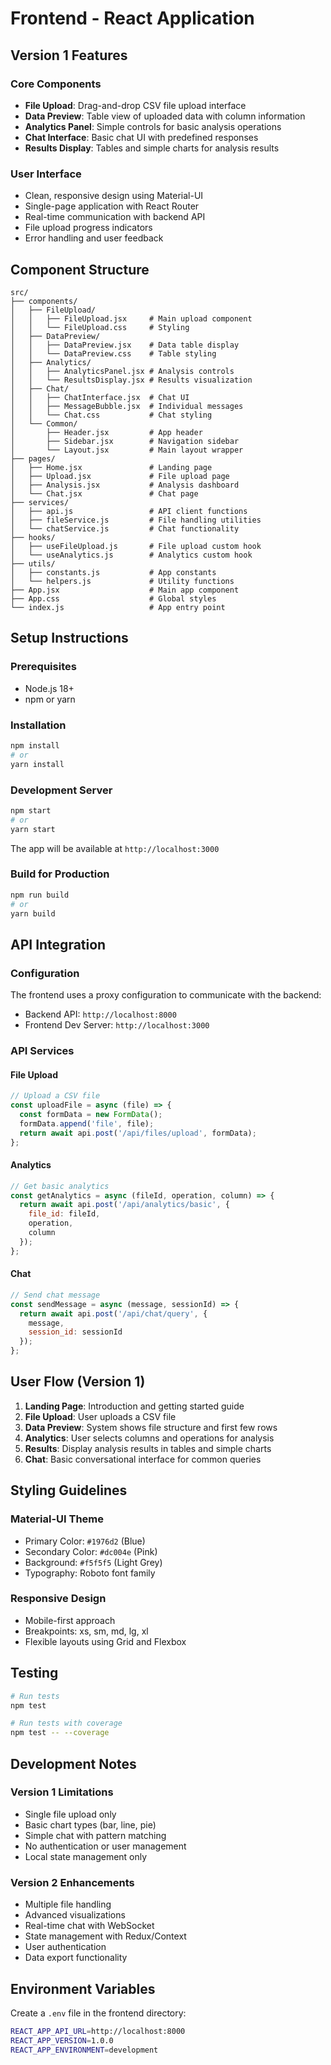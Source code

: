 # Frontend - React Application

## Version 1 Features

### Core Components
- **File Upload**: Drag-and-drop CSV file upload interface
- **Data Preview**: Table view of uploaded data with column information
- **Analytics Panel**: Simple controls for basic analysis operations
- **Chat Interface**: Basic chat UI with predefined responses
- **Results Display**: Tables and simple charts for analysis results

### User Interface
- Clean, responsive design using Material-UI
- Single-page application with React Router
- Real-time communication with backend API
- File upload progress indicators
- Error handling and user feedback

## Component Structure

```
src/
├── components/
│   ├── FileUpload/
│   │   ├── FileUpload.jsx     # Main upload component
│   │   └── FileUpload.css     # Styling
│   ├── DataPreview/
│   │   ├── DataPreview.jsx    # Data table display
│   │   └── DataPreview.css    # Table styling
│   ├── Analytics/
│   │   ├── AnalyticsPanel.jsx # Analysis controls
│   │   └── ResultsDisplay.jsx # Results visualization
│   ├── Chat/
│   │   ├── ChatInterface.jsx  # Chat UI
│   │   ├── MessageBubble.jsx  # Individual messages
│   │   └── Chat.css           # Chat styling
│   └── Common/
│       ├── Header.jsx         # App header
│       ├── Sidebar.jsx        # Navigation sidebar
│       └── Layout.jsx         # Main layout wrapper
├── pages/
│   ├── Home.jsx               # Landing page
│   ├── Upload.jsx             # File upload page
│   ├── Analysis.jsx           # Analysis dashboard
│   └── Chat.jsx               # Chat page
├── services/
│   ├── api.js                 # API client functions
│   ├── fileService.js         # File handling utilities
│   └── chatService.js         # Chat functionality
├── hooks/
│   ├── useFileUpload.js       # File upload custom hook
│   └── useAnalytics.js        # Analytics custom hook
├── utils/
│   ├── constants.js           # App constants
│   └── helpers.js             # Utility functions
├── App.jsx                    # Main app component
├── App.css                    # Global styles
└── index.js                   # App entry point
```

## Setup Instructions

### Prerequisites
- Node.js 18+
- npm or yarn

### Installation
```bash
npm install
# or
yarn install
```

### Development Server
```bash
npm start
# or
yarn start
```

The app will be available at `http://localhost:3000`

### Build for Production
```bash
npm run build
# or
yarn build
```

## API Integration

### Configuration
The frontend uses a proxy configuration to communicate with the backend:
- Backend API: `http://localhost:8000`
- Frontend Dev Server: `http://localhost:3000`

### API Services

#### File Upload
```javascript
// Upload a CSV file
const uploadFile = async (file) => {
  const formData = new FormData();
  formData.append('file', file);
  return await api.post('/api/files/upload', formData);
};
```

#### Analytics
```javascript
// Get basic analytics
const getAnalytics = async (fileId, operation, column) => {
  return await api.post('/api/analytics/basic', {
    file_id: fileId,
    operation,
    column
  });
};
```

#### Chat
```javascript
// Send chat message
const sendMessage = async (message, sessionId) => {
  return await api.post('/api/chat/query', {
    message,
    session_id: sessionId
  });
};
```

## User Flow (Version 1)

1. **Landing Page**: Introduction and getting started guide
2. **File Upload**: User uploads a CSV file
3. **Data Preview**: System shows file structure and first few rows
4. **Analytics**: User selects columns and operations for analysis
5. **Results**: Display analysis results in tables and simple charts
6. **Chat**: Basic conversational interface for common queries

## Styling Guidelines

### Material-UI Theme
- Primary Color: `#1976d2` (Blue)
- Secondary Color: `#dc004e` (Pink)
- Background: `#f5f5f5` (Light Grey)
- Typography: Roboto font family

### Responsive Design
- Mobile-first approach
- Breakpoints: xs, sm, md, lg, xl
- Flexible layouts using Grid and Flexbox

## Testing

```bash
# Run tests
npm test

# Run tests with coverage
npm test -- --coverage
```

## Development Notes

### Version 1 Limitations
- Single file upload only
- Basic chart types (bar, line, pie)
- Simple chat with pattern matching
- No authentication or user management
- Local state management only

### Version 2 Enhancements
- Multiple file handling
- Advanced visualizations
- Real-time chat with WebSocket
- State management with Redux/Context
- User authentication
- Data export functionality

## Environment Variables

Create a `.env` file in the frontend directory:

```bash
REACT_APP_API_URL=http://localhost:8000
REACT_APP_VERSION=1.0.0
REACT_APP_ENVIRONMENT=development
```
